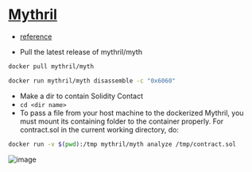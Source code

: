 # [Mythril](mythril)
- [reference](https://mythril-classic.readthedocs.io/en/master/installation.html)

- Pull the latest release of mythril/myth
``` sh
docker pull mythril/myth
```
``` sh
docker run mythril/myth disassemble -c "0x6060"
```
- Make a dir to contain Solidity Contact
- `cd <dir name>`
-  To pass a file from your host machine to the dockerized Mythril, you must mount its containing folder to the container properly. For contract.sol in the current working directory, do:

``` sh
docker run -v $(pwd):/tmp mythril/myth analyze /tmp/contract.sol
```
![image](https://github.com/KRIISHSHARMA/solidity-security-audit/assets/86760658/3a2302db-8829-4cac-964d-64c3a8a2380b)
